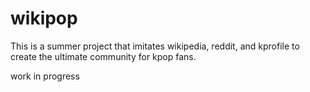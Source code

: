 # wikipop
This is a summer project that imitates wikipedia, reddit, and kprofile to create the ultimate community for kpop fans. 

work in progress
